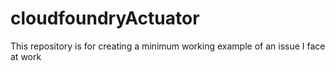 # cloudfoundryActuator
This repository is for creating a minimum working example of an issue I face at work
